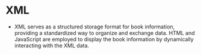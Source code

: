 # XML
- XML serves as a structured storage format for book information, providing a standardized way to organize and exchange data. HTML and JavaScript are employed to display the book information by dynamically interacting with the XML data.
